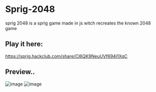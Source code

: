 # Sprig-2048
sprig 2048 is a sprig game made in js witch recreates the known 2048 game

## Play it here: 
https://sprig.hackclub.com/share/Cl6QK9NeuUVf694i1XqC

## Preview..
![image](https://github.com/user-attachments/assets/f8b7c2a7-89fc-48e7-8059-d0ae3cef3125)
![image](https://github.com/user-attachments/assets/e52b97cf-1e50-494f-8307-f8e501c158fd)
